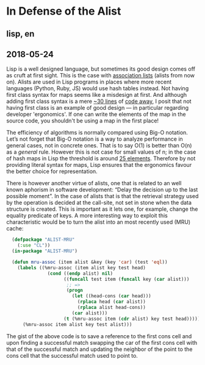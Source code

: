 # In Defense of the Alist
## lisp, en
## 2018-05-24

Lisp is a well designed language, but sometimes its good design comes off as
cruft at first sight. This is the case with [association lists] (alists from
now on). Alists are used in Lisp programs in places where more recent languages
(Python, Ruby, JS) would use hash tables instead.  Not having first class
syntax for maps seems like a misdesign at first. And although adding first
class syntax is a mere [~30 lines] of [code away], I posit that not
having first class is an example of good design — in particular regarding
developer 'ergonomics'. If one can write the elements of the map in the source
code, you shouldn't be using a map in the first place!

The efficiency of algorithms is normally compared using Big-O notation. Let’s
not forget that Big-O notation is a way to analyze performance in general
cases, not in concrete ones. That is to say O(1) is better than O(n) as a
_general_ rule. However this is not case for small values of n; in the case of
hash maps in Lisp the threshold is around [25 elements]. Therefore by not
providing literal syntax for maps, Lisp ensures that the ergonomics favour the
better choice for representation.

There is however another virtue of alists, one that is related to an well known
aphorism in software development: “Delay the decision up to the last possible
moment”. In the case of alists that is that the retrieval strategy used by the
operation is decided at the call-site, not set in stone when the data structure
is created. This is important as it lets one, for example, change the equality
predicate of keys. A more interesting way to exploit this characteristic would
be to turn the alist into an most recently used (MRU) cache:

```lisp
  (defpackage "ALIST-MRU"
    (:use "CL"))
  (in-package "ALIST-MRU")

  (defun mru-assoc (item alist &key (key 'car) (test 'eql))
    (labels ((%mru-assoc (item alist key test head)
               (cond ((endp alist) nil)
                     ((funcall test item (funcall key (car alist)))
                      ;; =>
                      (progn
                        (let ((head-cons (car head)))
                          (rplaca head (car alist))
                          (rplaca alist head-cons))
                        (car alist)))
                     (t (%mru-assoc item (cdr alist) key test head)))))
      (%mru-assoc item alist key test alist)))
```

The gist of the above code is to save a reference to the first cons cell and
upon finding a successful match swapping the car of the first cons cell with
that of the successful match and updating the neighbor of the point to the cons
cell that the successful match used to point to.

[association lists]:http://www.lispworks.com/documentation/HyperSpec/Body/26_glo_a.htm#association_list
[~30 lines]: http://frank.kank.net/essays/hash.html
[code away]: https://github.com/vseloved/rutils/blob/db3c3f4ae897025b5f0cd81042ca147da60ca0c5/core/readtable.lisp#L28-L51
[25 elements]: http://funcall.blogspot.pe/2016/01/alist-vs-hash-table.html
